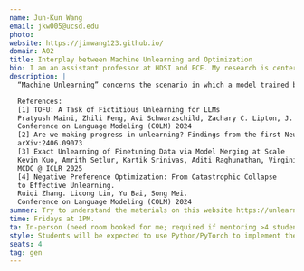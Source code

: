 ```yaml
---
name: Jun-Kun Wang
email: jkw005@ucsd.edu
photo: 
website: https://jimwang123.github.io/
domain: A02
title: Interplay between Machine Unlearning and Optimization
bio: I am an assistant professor at HDSI and ECE. My research is centered around optimization and its connections with statistics and machine learning.
description: |
  “Machine Unlearning” concerns the scenario in which a model trained by an algorithm on a dataset is updated to respond to a request to "delete" certain sample points used in its training. The motivation arises due to the recent success of Large Language Models (LLMs) and other foundation models that are potentially trained on large corpora of data, some of which might contain copyrighted data points. Developing methods to tackle this problem has become an urgent need, partially due to recent regulations such as the EU's *Right to be Forgotten*. In this project, we will first review related works, e.g., [1]-[4]. We will then consider developing our own methods. Students working on this project will be required to implement and conduct comprehensive experiments to test the proposed methods using Python/PyTorch.

  References:
  [1] TOFU: A Task of Fictitious Unlearning for LLMs
  Pratyush Maini, Zhili Feng, Avi Schwarzschild, Zachary C. Lipton, J. Zico Kolter.
  Conference on Language Modeling (COLM) 2024
  [2] Are we making progress in unlearning? Findings from the first NeurIPS unlearning competition. Triantafillou et al.
  arXiv:2406.09073
  [3] Exact Unlearning of Finetuning Data via Model Merging at Scale
  Kevin Kuo, Amrith Setlur, Kartik Srinivas, Aditi Raghunathan, Virginia Smith.
  MCDC @ ICLR 2025
  [4] Negative Preference Optimization: From Catastrophic Collapse
  to Effective Unlearning.
  Ruiqi Zhang. Licong Lin, Yu Bai, Song Mei.
  Conference on Language Modeling (COLM) 2024
summer: Try to understand the materials on this website https://unlearning-challenge.github.io/. We will test our algorithms by following the experimental setup and the datasets detailed on this site.  
time: Fridays at 1PM. 
ta: In-person (need room booked for me; required if mentoring >4 students in-person)
style: Students will be expected to use Python/PyTorch to implement their algorithms (and should be able to code).
seats: 4
tag: gen
---
```

